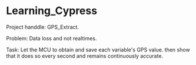 # Learning_Cypress

Project handdle: GPS_Extract.

Problem: Data loss and not realtimes. 

Task: Let the MCU to obtain and save each variable's GPS value. then show that it does so every second and remains continuously accurate.


